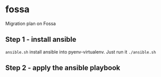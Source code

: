 # fossa

Migration plan on Fossa

## Step 1 - install ansible

`ansible.sh` install ansible into pyenv-virtualenv. Just run it `./ansible.sh`

## Step 2 - apply the ansible playbook